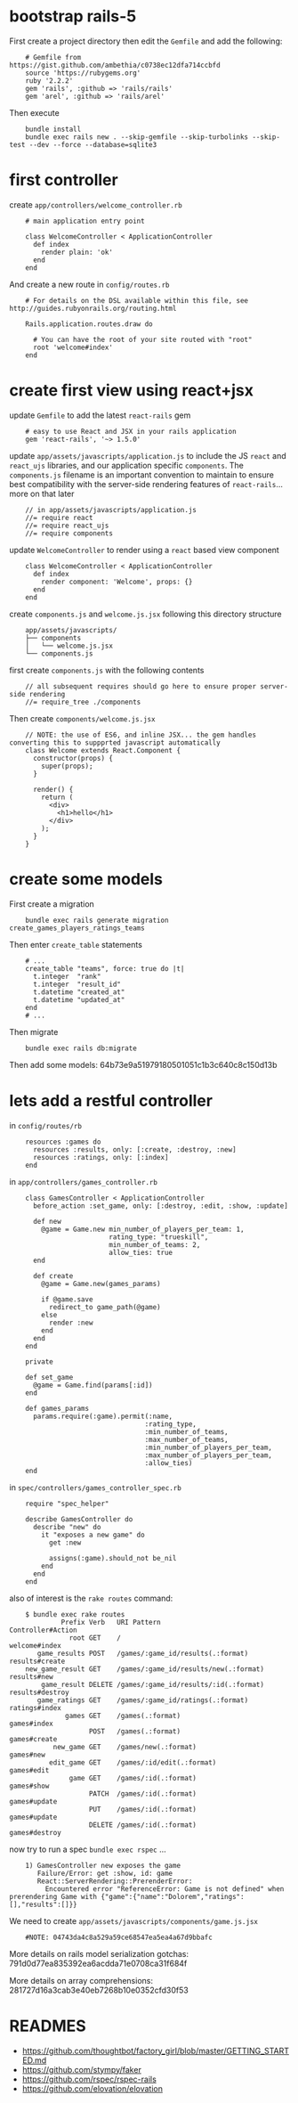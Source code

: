 # bootstrap rails-5

First create a project directory then edit the `Gemfile` and add the following:

        # Gemfile from https://gist.github.com/ambethia/c0738ec12dfa714ccbfd
        source 'https://rubygems.org'
        ruby '2.2.2'
        gem 'rails', :github => 'rails/rails'
        gem 'arel', :github => 'rails/arel'

Then execute

        bundle install
        bundle exec rails new . --skip-gemfile --skip-turbolinks --skip-test --dev --force --database=sqlite3

# first controller

create `app/controllers/welcome_controller.rb`

        # main application entry point

        class WelcomeController < ApplicationController
          def index
            render plain: 'ok'
          end
        end

And create a new route in `config/routes.rb`

        # For details on the DSL available within this file, see http://guides.rubyonrails.org/routing.html

        Rails.application.routes.draw do

          # You can have the root of your site routed with "root"
          root 'welcome#index'
        end

# create first view using react+jsx

update `Gemfile` to add the latest `react-rails` gem

        # easy to use React and JSX in your rails application
        gem 'react-rails', '~> 1.5.0'

update `app/assets/javascripts/application.js` to include the JS `react` and `react_ujs` libraries, and our application specific `components`.
The `components.js` filename is an important convention to maintain to ensure best compatibility with the server-side rendering features of `react-rails`... more on that later

        // in app/assets/javascripts/application.js
        //= require react
        //= require react_ujs
        //= require components

update `WelcomeController` to render using a `react` based view component

        class WelcomeController < ApplicationController
          def index
            render component: 'Welcome', props: {}
          end
        end

create `components.js` and `welcome.js.jsx` following this directory structure

        app/assets/javascripts/
        ├── components
        │   └── welcome.js.jsx
        └── components.js

first create `components.js` with the following contents

        // all subsequent requires should go here to ensure proper server-side rendering
        //= require_tree ./components

Then create `components/welcome.js.jsx`

        // NOTE: the use of ES6, and inline JSX... the gem handles converting this to suppprted javascript automatically
        class Welcome extends React.Component {
          constructor(props) {
            super(props);
          }

          render() {
            return (
              <div>
                <h1>hello</h1>
              </div>
            );
          }
        }

# create some models

First create a migration

        bundle exec rails generate migration create_games_players_ratings_teams

Then enter `create_table` statements

        # ...
        create_table "teams", force: true do |t|
          t.integer  "rank"
          t.integer  "result_id"
          t.datetime "created_at"
          t.datetime "updated_at"
        end
        # ...

Then migrate

        bundle exec rails db:migrate

Then add some models: 64b73e9a51979180501051c1b3c640c8c150d13b

# lets add a restful controller

in `config/routes/rb`

        resources :games do
          resources :results, only: [:create, :destroy, :new]
          resources :ratings, only: [:index]
        end

in `app/controllers/games_controller.rb`

        class GamesController < ApplicationController
          before_action :set_game, only: [:destroy, :edit, :show, :update]

          def new
            @game = Game.new min_number_of_players_per_team: 1,
                             rating_type: "trueskill",
                             min_number_of_teams: 2,
                             allow_ties: true
          end

          def create
            @game = Game.new(games_params)

            if @game.save
              redirect_to game_path(@game)
            else
              render :new
            end
          end
        end

        private

        def set_game
          @game = Game.find(params[:id])
        end

        def games_params
          params.require(:game).permit(:name,
                                      :rating_type,
                                      :min_number_of_teams,
                                      :max_number_of_teams,
                                      :min_number_of_players_per_team,
                                      :max_number_of_players_per_team,
                                      :allow_ties)
        end

in `spec/controllers/games_controller_spec.rb`

        require "spec_helper"

        describe GamesController do
          describe "new" do
            it "exposes a new game" do
              get :new

              assigns(:game).should_not be_nil
            end
          end
        end

also of interest is the `rake routes` command:

        $ bundle exec rake routes
                 Prefix Verb   URI Pattern                           Controller#Action
                   root GET    /                                     welcome#index
           game_results POST   /games/:game_id/results(.:format)     results#create
        new_game_result GET    /games/:game_id/results/new(.:format) results#new
            game_result DELETE /games/:game_id/results/:id(.:format) results#destroy
           game_ratings GET    /games/:game_id/ratings(.:format)     ratings#index
                  games GET    /games(.:format)                      games#index
                        POST   /games(.:format)                      games#create
               new_game GET    /games/new(.:format)                  games#new
              edit_game GET    /games/:id/edit(.:format)             games#edit
                   game GET    /games/:id(.:format)                  games#show
                        PATCH  /games/:id(.:format)                  games#update
                        PUT    /games/:id(.:format)                  games#update
                        DELETE /games/:id(.:format)                  games#destroy

now try to run a spec `bundle exec rspec` ...

        1) GamesController new exposes the game
           Failure/Error: get :show, id: game
           React::ServerRendering::PrerenderError:
             Encountered error "ReferenceError: Game is not defined" when prerendering Game with {"game":{"name":"Dolorem","ratings":[],"results":[]}}

We need to create `app/assets/javascripts/components/game.js.jsx`

        #NOTE: 04743da4c8a529a59ce68547ea5ea4a67d9bbafc

More details on rails model serialization gotchas: 791d0d77ea835392ea6acdda71e0708ca31f684f

More details on array comprehensions: 281727d16a3cab3e40eb7268b10e0352cfd30f53

# READMES

- https://github.com/thoughtbot/factory_girl/blob/master/GETTING_STARTED.md
- https://github.com/stympy/faker
- https://github.com/rspec/rspec-rails
- https://github.com/elovation/elovation

